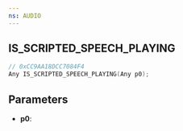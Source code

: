 ```yaml
---
ns: AUDIO
---
```

## IS_SCRIPTED_SPEECH_PLAYING

```c
// 0xCC9AA18DCC7084F4
Any IS_SCRIPTED_SPEECH_PLAYING(Any p0);
```

## Parameters
* **p0**:
